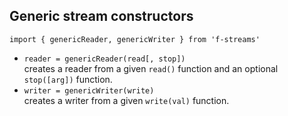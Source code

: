 ## Generic stream constructors

`import { genericReader, genericWriter } from 'f-streams'`

* `reader = genericReader(read[, stop])`  
  creates a reader from a given `read()` function and an optional `stop([arg])` function.
* `writer = genericWriter(write)`  
  creates a writer from a given `write(val)` function.
